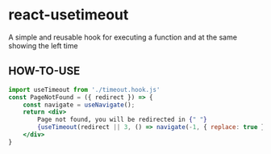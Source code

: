 # react-usetimeout
A simple and reusable hook for executing a function and at the same showing the left time

## HOW-TO-USE
```jsx
import useTimeout from './timeout.hook.js'
const PageNotFound = ({ redirect }) => {
    const navigate = useNavigate();
    return <div>
        Page not found, you will be redirected in {" "}
        {useTimeout(redirect || 3, () => navigate(-1, { replace: true }))}
    </div>
}
```
